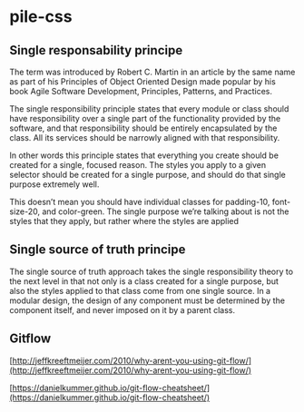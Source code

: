 # pile-css


## Single responsability principe
The term was introduced by Robert C. Martin in an article by the same name as part of his Principles of Object Oriented Design made popular by his book Agile Software Development, Principles, Patterns, and Practices.

The single responsibility principle states that every module or class should have responsibility over a single part of the functionality provided by the software, and that responsibility should be entirely encapsulated by the class. All its services should be narrowly aligned with that responsibility.

In other words this principle states that everything you create should be created for a single, focused reason. The styles you apply to a given selector should be created for a single purpose, and should do that single purpose extremely well.

This doesn’t mean you should have individual classes for padding-10, font-size-20, and color-green. The single purpose we’re talking about is not the styles that they apply, but rather where the styles are applied

## Single source of truth principe

The single source of truth approach takes the single responsibility theory to the next level in that not only is a class created for a single purpose, but also the styles applied to that class come from one single source. In a modular design, the design of any component must be determined by the component itself, and never imposed on it by a parent class.

## Gitflow
[http://jeffkreeftmeijer.com/2010/why-arent-you-using-git-flow/](http://jeffkreeftmeijer.com/2010/why-arent-you-using-git-flow/)

[https://danielkummer.github.io/git-flow-cheatsheet/](https://danielkummer.github.io/git-flow-cheatsheet/)

